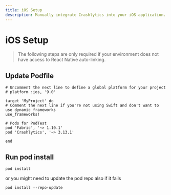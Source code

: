 ```yaml
---
title: iOS Setup
description: Manually integrate Crashlytics into your iOS application. 
---
```


# iOS Setup
> The following steps are only required if your environment does not have access to React Native
auto-linking. 

## Update Podfile

```
# Uncomment the next line to define a global platform for your project
# platform :ios, '9.0'

target 'MyProject' do
# Comment the next line if you're not using Swift and don't want to use dynamic frameworks
use_frameworks!

# Pods for PodTest
pod 'Fabric', '~> 1.10.1'
pod 'Crashlytics', '~> 3.13.1'

end
```

## Run pod install
```
pod install
```

or you might need to update the pod repo also if it fails
```
pod install --repo-update
```



